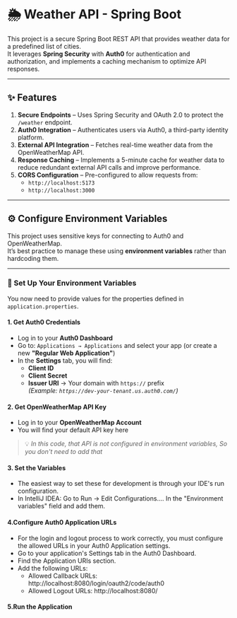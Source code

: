# 🌦 Weather API - Spring Boot

This project is a secure Spring Boot REST API that provides weather data for a predefined list of cities.  
It leverages **Spring Security** with **Auth0** for authentication and authorization, and implements a caching mechanism to optimize API responses.

---

## ✨ Features

1. **Secure Endpoints** – Uses Spring Security and OAuth 2.0 to protect the `/weather` endpoint.  
2. **Auth0 Integration** – Authenticates users via Auth0, a third-party identity platform.  
3. **External API Integration** – Fetches real-time weather data from the OpenWeatherMap API.  
4. **Response Caching** – Implements a 5-minute cache for weather data to reduce redundant external API calls and improve performance.  
5. **CORS Configuration** – Pre-configured to allow requests from:
   - `http://localhost:5173`
   - `http://localhost:3000`

---

## ⚙️ Configure Environment Variables

This project uses sensitive keys for connecting to Auth0 and OpenWeatherMap.  
It’s best practice to manage these using **environment variables** rather than hardcoding them.

---

### 🔑 Set Up Your Environment Variables

You now need to provide values for the properties defined in `application.properties`.

#### 1. Get Auth0 Credentials
- Log in to your **Auth0 Dashboard**  
- Go to: `Applications → Applications` and select your app (or create a new **"Regular Web Application"**)  
- In the **Settings** tab, you will find:
  - **Client ID**
  - **Client Secret**
  - **Issuer URI** → Your domain with `https://` prefix  
    *(Example: `https://dev-your-tenant.us.auth0.com/`)*

#### 2. Get OpenWeatherMap API Key
- Log in to your **OpenWeatherMap Account**  
- You will find your default API key here  

> 💡 *In this code, that API is not configured in environment variables, So you don't need to add that*

#### 3. Set the Variables
- The easiest way to set these for development is through your IDE's run configuration.
- In IntelliJ IDEA: Go to Run -> Edit Configurations.... In the "Environment variables" field and add them.

#### 4.Configure Auth0 Application URLs
- For the login and logout process to work correctly, you must configure the allowed URLs in your Auth0 Application settings.
- Go to your application's Settings tab in the Auth0 Dashboard.
- Find the Application URIs section.
- Add the following URLs:
     - Allowed Callback URLs: http://localhost:8080/login/oauth2/code/auth0
     - Allowed Logout URLs: http://localhost:8080/

#### 5.Run the Application




